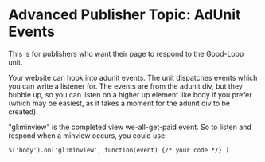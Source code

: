 
# Advanced Publisher Topic: AdUnit Events

This is for publishers who want their page to respond to the Good-Loop unit.

Your website can hook into adunit events. The unit dispatches events which you can write a listener for. 
The events are from the adunit div, but they bubble up, so you can listen on a higher up element like body if you prefer (which may be easiest, as it takes a moment for the adunit div to be created).

"gl:minview" is the completed view we-all-get-paid event. So to listen and respond when a minview occurs, you could use:

	$('body').on('gl:minview', function(event) {/* your code */} )

	
